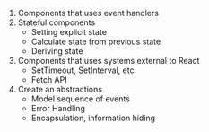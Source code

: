 1. Components that uses event handlers
2. Stateful components
	- Setting explicit state
	- Calculate state from previous state
	- Deriving state
3. Components that uses systems external to React
	- SetTimeout, SetInterval, etc
	- Fetch API
4. Create an abstractions
	- Model sequence of events
	- Error Handling
	- Encapsulation, information hiding